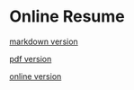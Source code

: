 # Online Resume


[markdown version](./gustavo-marin.resume.md)

[pdf version](./gustavo-marin.resume-2025.pdf)

[online version](https://guumaster.github.io/resume/)


